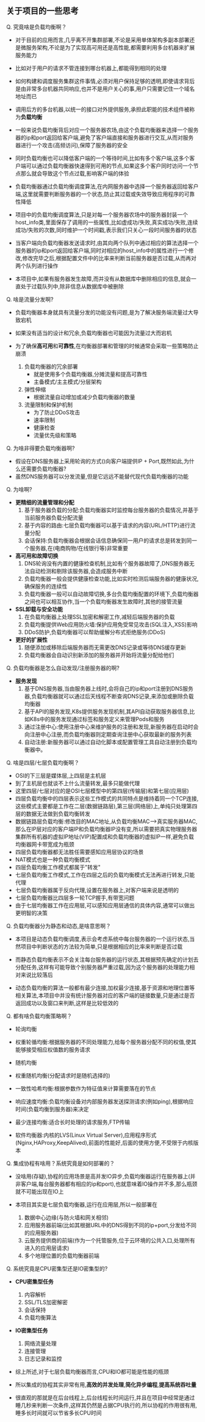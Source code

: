 ## 关于项目的一些思考
Q. 究竟啥是负载均衡啊？
- 对于目前的应用而言,几乎离不开集群部署,不论是采用单体架构多副本部署还是微服务架构,不论是为了实现高可用还是高性能,都需要利用多台机器来扩展服务能力

- 比如对于用户的请求不管连接到哪台机器上,都能得到相同的处理

- 如何构建和调度服务集群这件事情,必须对用户保持足够的透明,即使请求背后是由非常多台机器共同响应,也并不是用户关心的事,用户只需要记住一个域名地址而已

- 调用后方的多台机器,以统一的接口对外提供服务,承担此职能的技术组件被称为**负载均衡**

- 一般来说负载均衡背后对应一个服务器农场,由这个负载均衡器来选择一个服务器的ip和port返回给客户端,避免了客户端直接和服务器进行交互,从而对服务器进行一个攻击(高频访问),保障了服务器的安全

- 同时负载均衡也可以降低客户端的一个等待时间,比如有多个客户端,这多个客户端可以通过负载均衡器快速得到可用的节点,如果这多个客户同时访问一个节点那么就会导致这个节点过载,影响客户端的体验

- 负载均衡器通过负载均衡调度算法,在内网服务器中选择一个服务器返回给客户端,这里就需要判断服务器的一个状态,防止其过载或失效导致应用程序的可靠性降低

- 项目中的负载均衡调度算法,只是对每一个服务器农场中的服务器封装一个host_info类,里面保存了调用的一些属性,比如虚成功/失败,真实成功/失败,连续成功/失败的次数,同时维护一个时间戳,表示我们只关心一段时间服务器的状态

- 当客户端向负载均衡器发送请求时,由其向两个队列中通过相应的算法选择一个服务器的ip和port返回给客户端,同时对相应的host_info中的属性进行一个修改,修改完毕之后,根据配置文件中的比率来判断当前服务器是否过载,从而再对两个队列进行操作

- 本项目中,如果有服务器发生故障,而并没有从数据库中删除相应的信息,就会一直处于过载队列中,除非信息从数据库中被删除

Q. 啥是流量分发啊?
- 负载均衡器本身就具有流量分发的功能没有问题,是为了解决服务端流量过大导致宕机

- 如果没有适当的设计和冗余,负载均衡器也可能因为流量过大而宕机

- 为了确保**高可用**和**可靠性**,在均衡器部署和管理的时候通常会采取一些策略防止崩溃
    1. 负载均衡器的冗余部署
        - 就是使用多个负载均衡器,分摊流量和提高可靠性
        - 主备模式/主主模式/分层架构
    2. 弹性伸缩
        - 根据流量自动增加或减少负载均衡器的数量
    3. 流量限制和保护机制
        - 为了防止DDoS攻击
        - 速率限制
        - 健康检查
        - 流量优先级和策略

Q. 为啥非得要负载均衡器啊?
- 假设在DNS服务器上采用轮询的方式()向客户端提供IP + Port,既然如此,为什么还需要负载均衡器?
- 虽然DNS服务器可以分发流量,但是它远远不能替代现代负载均衡器的功能

Q. 为啥啊?
- **更精细的流量管理和分配**
    1. 基于服务器负载的分配:负载均衡器实时监控每台服务器的负载情况,并基于当前服务器负载分配流量
    2. 基于内容的路由:七层负载均衡器可以基于请求的内容(URL/HTTP)进行流量分配
    3. 会话保持:负载均衡器会根据会话信息确保同一用户的请求总是转发到同一个服务器,在(电商购物/在线银行等)非常重要
- **高可用和故障切换**
    1. DNS轮询没有内置的健康检查机制,比如有个服务器故障了,DNS服务器无法自动检测和剔除该服务器,会造成服务中断
    2. 负载均衡器一般会提供健康检查功能,比如实时检测后端服务器的健康状况,确保服务的连续性
    3. 负载均衡器一般可以自动故障切换,多台负载均衡配置的环境下,负载均衡器之间也可以相互协作,当一个负载均衡器发生故障时,其他的接管流量
- **SSL卸载与安全功能**
    1. 在负载均衡器上处理SSL加密和解密工作,减轻后端服务器的负载
    2. 负载均衡提供Web应用防火墙:保护应用免受常见攻击(SQL注入,XSS)影响
    3. DDoS防护,负载均衡器可以帮助缓解分布式拒绝服务(DDoS)
- **更好的扩展性**
    1. 随便添加或移除后端服务器而无需更改DNS记录或等待DNS缓存更新
    2. 负载均衡器会自动识别新添加的服务器并开始将流量分配给他们

Q. 负载均衡器是怎么自动发现/注册服务器的啊?
- **服务发现**
    1. 基于DNS服务器,当由服务器上线时,会将自己的ip和port注册到DNS服务器,负载均衡器就可以通过后天线程不断查询DNS记录,来添加或删除负载均衡器
    2. 基于API的服务发现,K8s提供服务发现机制,其API自动获取服务器信息,比如K8s中的服务发现通过标签和服务定义来管理Pods和服务
    3. 通过注册中心:使用注册中心来维护服务的注册和发现,新服务器在启动时会向注册中心注册,而负载均衡器则定期查询注册中心获取最新的服务列表
    4. 自动注册:新服务器可以通过自动化脚本或配置管理工具自动注册到负载均衡器中。

Q. 啥是四层/七层负载均衡啊？
- OSI的下三层是媒体层,上四层是主机层
- 到了主机层也就谈不上什么流量转发,最多只能做代理
- 这里四层/七层对应的是OSI七层模型中的第四层(传输层)和第七层(应用层)
- 四层负载均衡中的四层表示这些工作模式的共同特点是维持着同一个TCP连接,这些模式主要都是工作在二层(数据链路层),第三层(网络层)上,单纯只处理第四层的数据无法做到负载均衡转发
- 数据链路层负载均衡:修改目的MAC地址,从负载均衡MAC-->真实服务器MAC,那么在IP层对应的客户端IP和负载均衡器IP没有变,所以需要把真实物理服务器集群所有机器的虚拟IP地址(VIP)配置成和负载均衡器的虚拟IP一样,避免负载均衡器网卡带宽成为瓶颈
- 四层负载均衡器都无法胜任需要感知应用层协议的场景
- NAT模式也是一种负载均衡模式
- 四层负载均衡工作模式都属于"转发"
- 七层负载均衡工作模式,工作在四层之后的负载均衡模式无法再进行转发,只能代理
- 七层负载均衡器属于反向代理,设置在服务器上,对客户端来说是透明的
- 七层负载均衡器比四层多一轮TCP握手,有带宽问题
- 由于七层均衡器工作在应用层,可以感知应用层通信的具体内容,通常可以做出更明智的决策

Q. 负载均衡器分为静态和动态,是啥意思啊？

- 本项目是动态负载均衡调度,表示会考虑系统中每台服务器的一个运行状态,当然项目中判断状态的方法较为简单,只是根据相应的比率来判断是否过载

- 而静态负载均衡表示不会关注每台服务器的运行状态,其根据预先确定的计划去分配任务,这样有可能导致个别服务器严重过载,因为这个服务器的处理能力相对来说比较落后

- 动态负载均衡的算法一般都有最少连接,加权最少连接,基于资源和地理位置等相关算法,本项目中并没有统计服务器对应的客户端的链接数量,只是通过是否返回成功以及窗口来判断,这样是比较低效的

Q. 都有啥负载均衡策略啊？
- 轮询均衡
- 权重轮循均衡:根据服务器的不同处理能力,给每个服务器分配不同的权值,使其能够接受相应权值数的服务请求
- 随机均衡
- 权重随机均衡(分配请求时是随机选择的)
- 一致性哈希均衡:根据参数作为特征值来计算需要落在的节点
- 响应速度均衡:负载均衡设备对内部服务器发送探测请求(例如ping),根据响应时间(负载均衡到服务器)来决定
- 最少连接均衡:适合长时处理的请求服务,FTP传输

- 软件均衡器:内核的LVS(Linux Virtual Server),应用程序形式(Nginx,HAProxy,KeepAlived),前面的性能好,后面的使用方便,不受限于内核版本

Q. 集成协程有啥用？系统究竟是如何部署的？
- 没啥用(存疑),协程的应用场景是高并发IO异步,负载均衡器运行在服务器上(并非客户端,每台服务器都有相应的ip和port),也就意味着IO操作并不多,那么瓶颈就不可能出现在IO上

- 本项目其实是七层负载均衡器,运行在应用层,所以一般部署在
    1. 数据中心边缘(与防火墙和网关相邻)
    2. 应用服务器前端(比如其根据URL中的DNS得到不同的ip+port,分发给不同的应用服务器)
    3. 云服务提供商的前端(作为一个托管服务,位于云环境的公共入口,处理所有进入的应用层请求)
    4. 多个地理位置的负载均衡器前端

Q. 系统究竟是CPU密集型还是IO密集型的?
- **CPU密集型任务**
    1. 内容解析
    2. SSL/TLS加密解密
    3. 会话保持
    4. 负载均衡算法

- **IO密集型任务**
    1. 网络流量处理
    2. 连接管理
    3. 日志记录和监控

- 综上所述,对于七层负载均衡器而言,CPU和IO都可能是性能的瓶颈
- 所以集成的协程其实非常有用,**高效的并发处理**,**简化异步编程**,**提高系统吞吐量**

- 很直观的那就是在后台线程上,后台线程长时间运行,并且在项目中经常是通过睡几秒来判断一次条件,这样其仍然是占据CPU执行的,所以协程的作用很有用,睡多长时间就可以节省多长CPU时间
